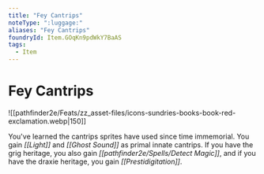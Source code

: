 ```yaml
---
title: "Fey Cantrips"
noteType: ":luggage:"
aliases: "Fey Cantrips"
foundryId: Item.GOqKn9pdWkY7BaAS
tags:
  - Item
---
```


# Fey Cantrips
![[pathfinder2e/Feats/zz_asset-files/icons-sundries-books-book-red-exclamation.webp|150]]

You've learned the cantrips sprites have used since time immemorial. You gain _[[Light]]_ and _[[Ghost Sound]]_ as primal innate cantrips. If you have the grig heritage, you also gain _[[pathfinder2e/Spells/Detect Magic]]_, and if you have the draxie heritage, you gain _[[Prestidigitation]]_.
